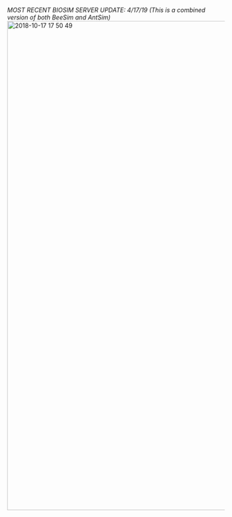 *MOST RECENT BIOSIM SERVER UPDATE: 4/17/19 (This is a combined version of both BeeSim and AntSim)*
<img width="1131" alt="2018-10-17 17 50 49" src="https://user-images.githubusercontent.com/4184020/56317735-7b33ef80-612b-11e9-83b1-c1a64422427a.png">
